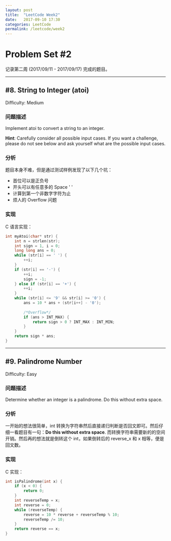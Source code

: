 ```yaml
---
layout: post
title:  "LeetCode Week2"
date:   2017-09-10 17:30
categories: LeetCode
permalink: /leetcode/week2
---
```


# Problem Set #2

记录第二周 (2017/09/11 - 2017/09/17) 完成的题目。

---

## #8. String to Integer (atoi)

Difficulty: Medium

### 问题描述

Implement atoi to convert a string to an integer.

**Hint**: Carefully consider all possible input cases. If you want a challenge, please do not see below and ask yourself what are the possible input cases.

### 分析

题目本身不难，但是通过测试样例发现了以下几个坑：

* 首位可以是正负号
* 开头可以有任意多的 Space ' '
* 计算到第一个非数字字符为止
* 烦人的 Overflow 问题

### 实现

C 语言实现：

```c
int myAtoi(char* str) {
    int n = strlen(str);
    int sign = 1, i = 0;
    long long ans = 0;
    while (str[i] == ' ') {
        ++i;
    }
    if (str[i] == '-') {
        ++i;
        sign = -1;
    } else if (str[i] == '+') {
        ++i;
    }
    while (str[i] <= '9' && str[i] >= '0') {
        ans = 10 * ans + (str[i++] - '0');
        
        /*Overflow*/
        if (ans > INT_MAX) {
            return sign > 0 ? INT_MAX : INT_MIN;
        }
    }
    return sign * ans;
}
```

---

## #9. Palindrome Number

Difficulty: Easy

### 问题描述

Determine whether an integer is a palindrome. Do this without extra space.

### 分析

一开始的想法很简单，int 转换为字符串然后直接递归判断是否回文即可。然后仔细一看题目有一句：**Do this without extra space**. 而转换字符串需要新的的空间开销。然后再的想法就是倒转这个 int，如果倒转后的 reverse_x 和 x 相等，便是回文数。

### 实现

C 实现：

```c
int isPalindrome(int x) {
    if (x < 0) {
        return 0;
    }
    int reverseTemp = x;
    int reverse = 0;
    while (reverseTemp) {
        reverse = 10 * reverse + reverseTemp % 10;
        reverseTemp /= 10;
    }
    return reverse == x;
}
```
